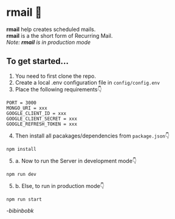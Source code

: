 # rmail 📧
<b>rmail</b> help creates scheduled mails.<br>
<b>rmail</b> is a the short form of Recurring Mail.<br>
<i>Note: <b>rmail</b> is in production mode</i>

## To get started...
1. You need to first clone the repo.
2. Create a local .env configuration file in `config/config.env`
3. Place the following requirements👇
```
PORT = 3000
MONGO_URI = xxx
GOOGLE_CLIENT_ID = xxx
GOOGLE_CLIENT_SECRET = xxx
GOOGLE_REFRESH_TOKEN = xxx
```
4. Then install all pacakages/dependencies from `package.json`👇

```
npm install
```
5. a. Now to run the Server in development mode👇
```
npm run dev
```
5. b. Else, to run in production mode👇
```
npm run start
```
<i>-bibinbobk</i>
